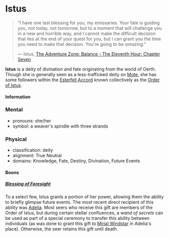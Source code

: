 # Istus

> "I have one last blessing for you, my emissaries. Your fate is guiding you, not today, not tomorrow, but to a moment that will challenge you in a new and horrible way, and I cannot make the difficult decision that lies at the end of your quest for you, but I can grant you the time you need to make that decision. You're going to be _amazing_."
>
> — Istus, [The Adventure Zone: Balance - The Eleventh Hour: Chapter Seven](https://maximumfun.org/episodes/adventure-zone/ep-47-eleventh-hour-chapter-seven/)

**Istus** is a deity of divination and fate originating from the world of Oerth. Though she is generally seen as a less-trafficked deity on [Mote](../../mote/mote.md), she has some followers within the [Esterfell Accord](../../societies/esterfell-accord/esterfell-accord.md) known collectively as the [Order of Istus](../../organizations/order-of-istus/order-of-istus.md).

#### Information

### Mental

- pronouns: she/her
- symbol: a weaver's spindle with three strands

### Physical

- classification: deity
- alignment: True Neutral
- domains: Knowledge, Fate, Destiny, Divination, Future Events

#### Boons

##### [Blessing of Foresight](../../supernatural-gifts/blessing-of-foresight.md)

To a select few, Istus grants a portion of her power, allowing them the ability to briefly glimpse future events. The most recent direct recipient of this ability was [Adelia](../../organizations/order-of-istus/members/adelia.md). Most seers who receive this gift are members of the Order of Istus, but during certain stellar confluences, a _wand of secrets_ can be used as part of a special ceremony to transfer this ability between individuals (as was done to grant this gift to [Mírial Windstar](../../organizations/the-commune/members/mirial-windstar.md) in Adelia's place). Otherwise, the seer retains this gift until death.
